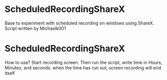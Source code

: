 # ScheduledRecordingShareX
Base to experiment with scheduled recording on windows using ShareX. Script written by Michaelk001

# ScheduledRecordingShareX
How to use? Start recording screen. Then run the script, write time in Hours, Minutes, and seconds. 
when the time has run out, screen recording will end itself
